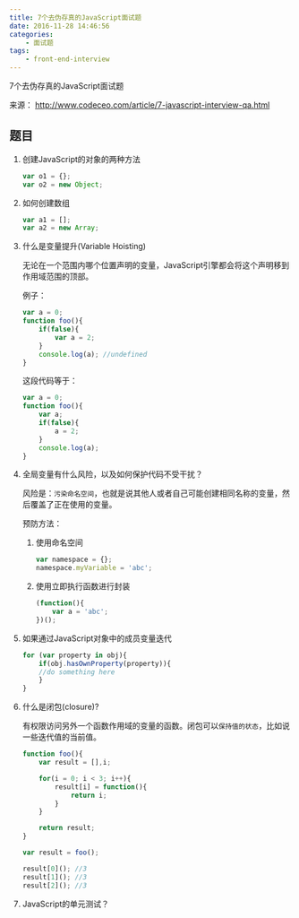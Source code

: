 ```yaml
---
title: 7个去伪存真的JavaScript面试题
date: 2016-11-28 14:46:56
categories:
    - 面试题
tags:
    - front-end-interview
---
```


7个去伪存真的JavaScript面试题

来源： http://www.codeceo.com/article/7-javascript-interview-qa.html

<!-- more -->

## 题目

1. 创建JavaScript的对象的两种方法

    ```javascript
    var o1 = {};
    var o2 = new Object;
    ```

2. 如何创建数组

    ```javascript
    var a1 = [];
    var a2 = new Array;
    ```

3. 什么是变量提升(Variable Hoisting)

    无论在一个范围内哪个位置声明的变量，JavaScript引擎都会将这个声明移到作用域范围的顶部。

    例子：

    ```javascript
    var a = 0;
    function foo(){
        if(false){
            var a = 2;
        }
        console.log(a); //undefined
    }
    ```

    这段代码等于：

    ```javascript
    var a = 0;
    function foo(){
        var a;
        if(false){
            a = 2;
        }
        console.log(a);
    }
    ```

4. 全局变量有什么风险，以及如何保护代码不受干扰？

    风险是：`污染命名空间`，也就是说其他人或者自己可能创建相同名称的变量，然后覆盖了正在使用的变量。

    预防方法：

    1. 使用命名空间

        ```javascript
        var namespace = {};
        namespace.myVariable = 'abc';
        ```

    2. 使用立即执行函数进行封装

        ```javascript
        (function(){
            var a = 'abc';
        })();
        ```

5. 如果通过JavaScript对象中的成员变量迭代

    ```javascript
    for (var property in obj){
        if(obj.hasOwnProperty(property)){
        //do something here
        }
    }
    ```

6. 什么是闭包(closure)?

    有权限访问另外一个函数作用域的变量的函数。闭包可以`保持值的状态`，比如说一些迭代值的当前值。

    ```javascript
    function foo(){
        var result = [],i;

        for(i = 0; i < 3; i++){
            result[i] = function(){
                return i;
            }
        }

        return result;
    }

    var result = foo();

    result[0](); //3
    result[1](); //3
    result[2](); //3
    ```

7. JavaScript的单元测试？